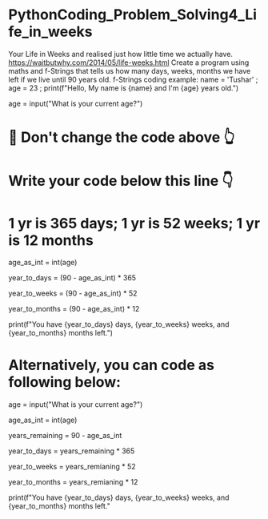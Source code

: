 # PythonCoding_Problem_Solving4_Life_in_weeks
Your Life in Weeks and realised just how little time we actually have.  https://waitbutwhy.com/2014/05/life-weeks.html  Create a program using maths and f-Strings that tells us how many days, weeks, months we have left if we live until 90 years old. f-Strings coding example: name = 'Tushar' ; age = 23 ;
print(f"Hello, My name is {name} and I'm {age} years old.")

age = input("What is your current age?")
# 🚨 Don't change the code above 👆

# Write your code below this line 👇
# 1 yr is 365 days; 1 yr is 52 weeks; 1 yr is 12 months

age_as_int = int(age)

year_to_days = (90 - age_as_int)  * 365

year_to_weeks = (90 - age_as_int) * 52

year_to_months = (90 - age_as_int) * 12

print(f"You have {year_to_days} days, {year_to_weeks} weeks, and {year_to_months} months left.")

# Alternatively, you can code as following below:

age = input("What is your current age?")

age_as_int = int(age)

years_remaining = 90 - age_as_int

year_to_days = years_remaining  * 365

year_to_weeks = years_remianing * 52

year_to_months = years_remianing * 12

print(f"You have {year_to_days} days, {year_to_weeks} weeks, and {year_to_months} months left."
